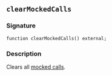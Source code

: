 ## `clearMockedCalls`

### Signature

```solidity
function clearMockedCalls() external;
```

### Description

Clears all [mocked calls](./mock-call.md).

